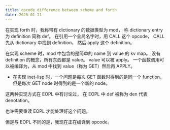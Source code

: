 ```yaml
---
title: opcode difference between scheme and forth
date: 2025-01-21
---
```


在实现 forth 时，我称带有 dictionary 的数据类型为 mod，
称 dictionary entry 为 definition 简称 def。
在引用一个全局名字时，用 CALL 这个 opcode，
CALL 先从 dictionary 中找到 definition，
然后 apply 这个 definition。

在实现 scheme 时，mod 中包含的是简单的 name 到 value 的 kv map。
没有 definition 的概念，所有东西都是 value。
value 可以被 apply。
一个函数调用可以被编译为，从 mod 中找到 value（称为 GET）然后再 APPLY。

- 在实现 inet-lisp 时，一个问题是每次 GET 函数时得到的是同一个 function，
  但是每次 GET node 时得到的是一个新的 node。

这两种实现方式在 EOPL 中有讨论过，
在 EOPL 中 def 被称为 den 代表 denotation。

也许需要重读 EOPL 才能处理好这个问题。

但是与 EOPL 不同的是，我现在正在编译到 opcode。
